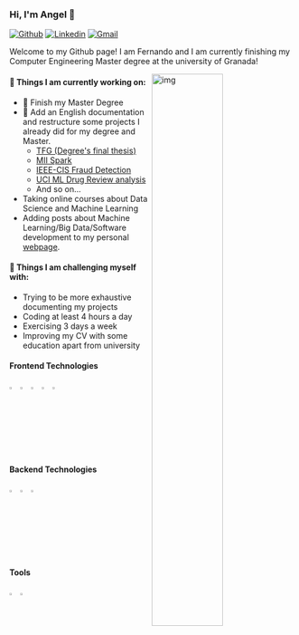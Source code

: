 ### Hi, I'm Angel 👋

[![Github](https://img.shields.io/badge/-Github-000?style=flat&logo=Github&logoColor=white)](https://github.com/FernandoRoldan93)
[![Linkedin](https://img.shields.io/badge/-LinkedIn-blue?style=flat&logo=Linkedin&logoColor=white)](https://www.linkedin.com/in/froldanzafra/)
[![Gmail](https://img.shields.io/badge/-Gmail-c14438?style=flat&logo=Gmail&logoColor=white)](mailto:Fernando.Roldan.Zafra@gmail.com)

Welcome to my Github page! I am Fernando and I am currently finishing my Computer Engineering Master degree at the university of Granada!  

<img align="right" alt="img" src="https://user-images.githubusercontent.com/115580099/216117504-79c09168-1659-44d6-9418-30a78456ba63.jpg" width="50%" height="auto" />

#### 🔭 Things I am currently working on:
- :rocket: Finish my Master Degree
- 🌱 Add an English documentation and restructure some projects I already did for my degree and Master.
	- [TFG (Degree's final thesis)](https://github.com/FernandoRoldan93/TFG)
	- [MII Spark](https://github.com/FernandoRoldan93/MII_Spark)
	- [IEEE-CIS Fraud Detection](https://github.com/FernandoRoldan93/MII_SIGE/tree/master/Laboratory_works/Practice_1)
	- [UCI ML Drug Review analysis](https://github.com/FernandoRoldan93/TID_MII)
	- And so on...
- Taking online courses about Data Science and Machine Learning
- Adding posts about Machine Learning/Big Data/Software development to my personal [webpage](https://roldanzafra.com).

#### :muscle: Things I am challenging myself with:
- Trying to be more exhaustive documenting my projects
- Coding at least 4 hours a day
- Exercising 3 days a week
- Improving my CV with some education apart from university

#### Frontend Technologies
<div>
<img src ="https://user-images.githubusercontent.com/115580099/216125930-83dee92a-eadd-43fa-b8a8-54e2103842df.svg" alt="HTML5 logo" width="3%" title='HTML5'/>
<img src ="https://user-images.githubusercontent.com/115580099/216127369-07c9c51b-25a4-4748-aa87-73ec2b3d58d8.svg" alt="CSS3 logo" width="3%" title='CSS3'/>
<img src ="https://user-images.githubusercontent.com/115580099/216127859-9676c992-d8d0-4b4e-a658-e3f87b88d809.svg" alt="JAVASCRIPT logo" width="3%"  title='JavaScipt'/>
<img src ="https://user-images.githubusercontent.com/115580099/216127314-8a815207-122d-43b1-9039-bfb647bb302f.svg" alt="BOOTSTRAP logo" width="3%" title='Bootstrap'/>
<img src ="https://user-images.githubusercontent.com/115580099/216128479-0cf651a4-36a5-4290-851c-304c67afefbb.svg" alt="SASS logo" width="3%" title='Sass'/>
</div> 

#### Backend Technologies
<div>
<img src ="https://user-images.githubusercontent.com/115580099/216156427-87b00ea9-1eb3-45df-807f-6b185939db9c.svg" alt="NODEJS logo" width="3%" title='Node.JS'/>
<img src ="https://user-images.githubusercontent.com/115580099/216128732-5f05e8b3-4520-4743-b9e9-8e5809be828d.svg" alt="EXPRESS logo" width="3%" title='Express'/>
<img src ="https://user-images.githubusercontent.com/115580099/216128578-c30deeb2-9575-48c8-8339-e4fe2e6b348c.svg" alt="MONGODB logo" width="3%"  title='MongoDB'/>
</div> 

#### Tools
<div>
<img src ="https://user-images.githubusercontent.com/115580099/216128537-cb411b03-0446-4106-aa82-7b04fb59cad7.svg" alt="VSCODE logo" width="3%" title='Visual Studio Code'/>
<img src ="https://user-images.githubusercontent.com/115580099/216127369-07c9c51b-25a4-4748-aa87-73ec2b3d58d8.svg" alt="Git logo" width="3%" title='Git'/>
</div> 


<!--
**AngelOfDev13/AngelOfDev13** is a ✨ _special_ ✨ repository because its `README.md` (this file) appears on your GitHub profile.

Here are some ideas to get you started:

- 🔭 I’m currently working on ...
- 🌱 I’m currently learning ...
- 👯 I’m looking to collaborate on ...
- 🤔 I’m looking for help with ...
- 💬 Ask me about ...
- 📫 How to reach me: ...
- 😄 Pronouns: ...
- ⚡ Fun fact: ...
(https://user-images.githubusercontent.com/115580099/216117504-79c09168-1659-44d6-9418-30a78456ba63.jpg)
-->
